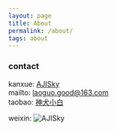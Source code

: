 ```yaml
---
layout: page
title: About
permalink: /about/
tags: about
---
```


### contact

kanxue:     [AJISky](https://bbs.pediy.com/user-314673.htm)  
mailto:     laoguo.good@163.com  
taobao:     [神犬小白](https://shop60755304.taobao.com)  

weixin:     ![AJISky]()





